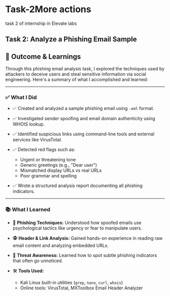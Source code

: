 # Task-2More actions
task 2 of internship in Elevate labs
## Task 2: Analyze a Phishing Email Sample
## 🚀 Outcome & Learnings

Through this phishing email analysis task, I explored the techniques used by attackers to deceive users and steal sensitive information via social engineering. Here's a summary of what I accomplished and learned:

---

### ✅ **What I Did**

* ✅ Created and analyzed a sample phishing email using `.eml` format.
* ✅ Investigated sender spoofing and email domain authenticity using WHOIS lookup.
* ✅ Identified suspicious links using command-line tools and external services like VirusTotal.
* ✅ Detected red flags such as:

  * Urgent or threatening tone
  * Generic greetings (e.g., "Dear user")
  * Mismatched display URLs vs real URLs
  * Poor grammar and spelling
* ✅ Wrote a structured analysis report documenting all phishing indicators.

---

### 📚 **What I Learned**

* 🔐 **Phishing Techniques:** Understood how spoofed emails use psychological tactics like urgency or fear to manipulate users.
* 🕵️ **Header & Link Analysis:** Gained hands-on experience in reading raw email content and analyzing embedded URLs.
* 🧠 **Threat Awareness:** Learned how to spot subtle phishing indicators that often go unnoticed.
* 🛠️ **Tools Used:**

  * Kali Linux built-in utilities (`grep`, `nano`, `curl`, `whois`)
  * Online tools: VirusTotal, MXToolbox Email Header Analyzer
